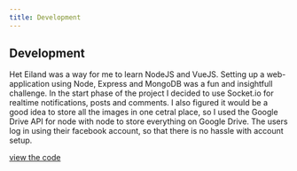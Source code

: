 ```yaml
---
title: Development
---
```

## Development
Het Eiland was a way for me to learn NodeJS and VueJS. Setting up a web-application using Node, Express and MongoDB was a fun and insightfull challenge. In the start phase of the project I decided to use Socket.io for realtime notifications, posts and comments. I also figured it would be a good idea to store all the images in one cetral place, so I used the Google Drive API for node with node to store everything on Google Drive. The users log in using their facebook account, so that there is no hassle with account setup.

[view the code](https://github.com/sanjaytwisk/event-manager?target=_blank&classes=btn,inline)